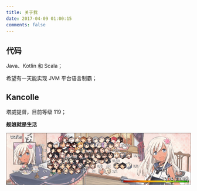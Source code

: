 ```yaml
---
title: 关于我
date: 2017-04-09 01:00:15
comments: false
---
```


## 代码

Java、Kotlin 和 Scala；

希望有一天能实现 JVM 平台语言制霸；

## Kancolle

塔威提督，目前等级 119；

**舰娘就是生活**

![Kanmusu](/images/kanmusu.png)
